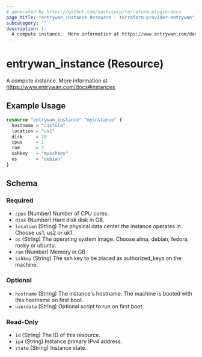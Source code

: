 ```yaml
---
# generated by https://github.com/hashicorp/terraform-plugin-docs
page_title: "entrywan_instance Resource - terraform-provider-entrywan"
subcategory: ""
description: |-
  A compute instance.  More information at https://www.entrywan.com/docs#instances
---
```


# entrywan_instance (Resource)

A compute instance.  More information at https://www.entrywan.com/docs#instances

## Example Usage

```terraform
resource "entrywan_instance" "myinstance" {
  hostname = "castula"
  location = "us1"
  disk     = 20
  cpus     = 1
  ram      = 2
  sshkey   = "mysshkey"
  os       = "debian"
}
```

<!-- schema generated by tfplugindocs -->
## Schema

### Required

- `cpus` (Number) Number of CPU cores.
- `disk` (Number) Hard disk disk in GB.
- `location` (String) The physical data center the instance operates in.  Choose us1, us2 or uk1.
- `os` (String) The operating system image.  Choose alma, debian, fedora, rocky or ubuntu.
- `ram` (Number) Memory in GB.
- `sshkey` (String) The ssh key to be placed as authorized_keys on the machine.

### Optional

- `hostname` (String) The instance's hostname.  The machine is booted with this hostname on first boot.
- `userdata` (String) Optional script to run on first boot.

### Read-Only

- `id` (String) The ID of this resource.
- `ip4` (String) Instance primary IPv4 address.
- `state` (String) Instance state.
